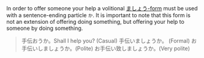 In order to offer someone your help a volitional [ましょう-form](24) must be used with a sentence-ending particle `か`. It is important to note that this form is not an extension of offering doing something, but offering your help to someone by doing something.
>手伝おうか。Shall I help you? (Casual)
>手伝いましょうか。 (Formal)
>お手伝いしましょうか。(Polite)
>お手伝い致しましょうか。(Very polite)